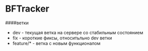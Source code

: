 # BFTracker

####ветки
- dev - текущая ветка на сервере со стабильным состоянием
- fix - короткие фиксы, относитьльно dev ветки
- feature/* - ветка с новым функционалом